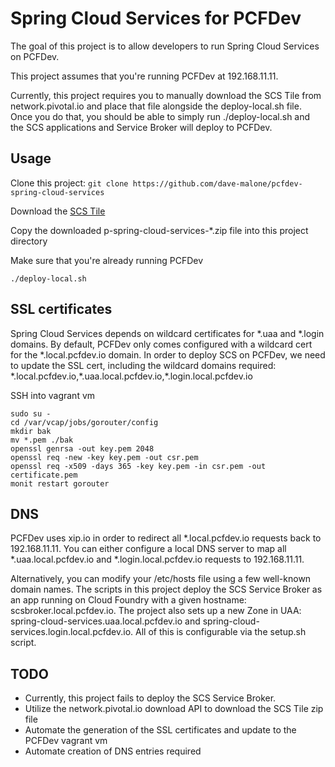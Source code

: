 # Spring Cloud Services for PCFDev

The goal of this project is to allow developers to run Spring Cloud Services on PCFDev.

This project assumes that you're running PCFDev at 192.168.11.11.

Currently, this project requires you to manually download the SCS Tile from network.pivotal.io and place that file alongside the deploy-local.sh file. Once you do that, you should be able to simply run ./deploy-local.sh and the SCS applications and Service Broker will deploy to PCFDev.

## Usage

Clone this project: `git clone https://github.com/dave-malone/pcfdev-spring-cloud-services`

Download the [SCS Tile](https://network.pivotal.io/products/p-spring-cloud-services)

Copy the downloaded p-spring-cloud-services-&#42;.zip file into this project directory

Make sure that you're already running PCFDev

`./deploy-local.sh`

## SSL certificates

Spring Cloud Services depends on wildcard certificates for &#42;.uaa and &#42;.login domains. By default, PCFDev only comes configured with a wildcard cert for the &#42;.local.pcfdev.io domain. In order to deploy SCS on PCFDev, we need to update the SSL cert, including the wildcard domains required:
&#42;.local.pcfdev.io,&#42;.uaa.local.pcfdev.io,&#42;.login.local.pcfdev.io

SSH into vagrant vm
  ```
  sudo su -
  cd /var/vcap/jobs/gorouter/config
  mkdir bak
  mv *.pem ./bak
  openssl genrsa -out key.pem 2048
  openssl req -new -key key.pem -out csr.pem
  openssl req -x509 -days 365 -key key.pem -in csr.pem -out certificate.pem
  monit restart gorouter
  ```

## DNS

PCFDev uses xip.io in order to redirect all &#42;.local.pcfdev.io requests back to 192.168.11.11. You can either configure a local DNS server to map all &#42;.uaa.local.pcfdev.io and &#42;.login.local.pcfdev.io requests to 192.168.11.11.

Alternatively, you can modify your /etc/hosts file using a few well-known domain names. The scripts in this project deploy the SCS Service Broker as an app running on Cloud Foundry with a given hostname: scsbroker.local.pcfdev.io. The project also sets up a new Zone in UAA: spring-cloud-services.uaa.local.pcfdev.io and spring-cloud-services.login.local.pcfdev.io. All of this is configurable via the setup.sh script.


## TODO

* Currently, this project fails to deploy the SCS Service Broker.
* Utilize the network.pivotal.io download API to download the SCS Tile zip file
* Automate the generation of the SSL certificates and update to the PCFDev vagrant vm
* Automate creation of DNS entries required
